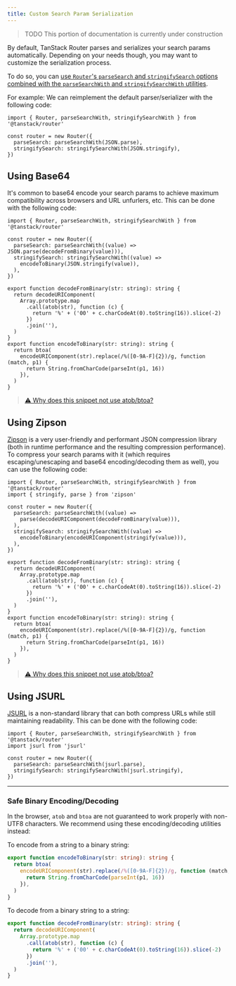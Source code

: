 ```yaml
---
title: Custom Search Param Serialization
---
```


> TODO This portion of documentation is currently under construction

By default, TanStack Router parses and serializes your search params automatically. Depending on your needs though, you may want to customize the serialization process.

To do so, you can [use `Router`'s `parseSearch` and `stringifySearch` options combined with the `parseSearchWith` and `stringifySearchWith` utilities](../docs/api#search-param-parsing-and-serialization).

For example: We can reimplement the default parser/serializer with the following code:

```tsx
import { Router, parseSearchWith, stringifySearchWith } from '@tanstack/router'

const router = new Router({
  parseSearch: parseSearchWith(JSON.parse),
  stringifySearch: stringifySearchWith(JSON.stringify),
})
```

## Using Base64

It's common to base64 encode your search params to achieve maximum compatibility across browsers and URL unfurlers, etc. This can be done with the following code:

```tsx
import { Router, parseSearchWith, stringifySearchWith } from '@tanstack/router'

const router = new Router({
  parseSearch: parseSearchWith((value) => JSON.parse(decodeFromBinary(value))),
  stringifySearch: stringifySearchWith((value) =>
    encodeToBinary(JSON.stringify(value)),
  ),
})

export function decodeFromBinary(str: string): string {
  return decodeURIComponent(
    Array.prototype.map
      .call(atob(str), function (c) {
        return '%' + ('00' + c.charCodeAt(0).toString(16)).slice(-2)
      })
      .join(''),
  )
}
export function encodeToBinary(str: string): string {
  return btoa(
    encodeURIComponent(str).replace(/%([0-9A-F]{2})/g, function (match, p1) {
      return String.fromCharCode(parseInt(p1, 16))
    }),
  )
}
```

> [⚠️ Why does this snippet not use atob/btoa?](#safe-binary-encodingdecoding)

## Using Zipson

[Zipson](https://jgranstrom.github.io/zipson/) is a very user-friendly and performant JSON compression library (both in runtime performance and the resulting compression performance). To compress your search params with it (which requires escaping/unescaping and base64 encoding/decoding them as well), you can use the following code:

```tsx
import { Router, parseSearchWith, stringifySearchWith } from '@tanstack/router'
import { stringify, parse } from 'zipson'

const router = new Router({
  parseSearch: parseSearchWith((value) =>
    parse(decodeURIComponent(decodeFromBinary(value))),
  ),
  stringifySearch: stringifySearchWith((value) =>
    encodeToBinary(encodeURIComponent(stringify(value))),
  ),
})

export function decodeFromBinary(str: string): string {
  return decodeURIComponent(
    Array.prototype.map
      .call(atob(str), function (c) {
        return '%' + ('00' + c.charCodeAt(0).toString(16)).slice(-2)
      })
      .join(''),
  )
}
export function encodeToBinary(str: string): string {
  return btoa(
    encodeURIComponent(str).replace(/%([0-9A-F]{2})/g, function (match, p1) {
      return String.fromCharCode(parseInt(p1, 16))
    }),
  )
}
```

> [⚠️ Why does this snippet not use atob/btoa?](#safe-binary-encodingdecoding)

## Using JSURL

[JSURL](https://github.com/Sage/jsurl) is a non-standard library that can both compress URLs while still maintaining readability. This can be done with the following code:

```tsx
import { Router, parseSearchWith, stringifySearchWith } from '@tanstack/router'
import jsurl from 'jsurl'

const router = new Router({
  parseSearch: parseSearchWith(jsurl.parse),
  stringifySearch: stringifySearchWith(jsurl.stringify),
})
```

<hr></hr>

### Safe Binary Encoding/Decoding

In the browser, `atob` and `btoa` are not guaranteed to work properly with non-UTF8 characters. We recommend using these encoding/decoding utilities instead:

To encode from a string to a binary string:

```typescript
export function encodeToBinary(str: string): string {
  return btoa(
    encodeURIComponent(str).replace(/%([0-9A-F]{2})/g, function (match, p1) {
      return String.fromCharCode(parseInt(p1, 16))
    }),
  )
}
```

To decode from a binary string to a string:

```typescript
export function decodeFromBinary(str: string): string {
  return decodeURIComponent(
    Array.prototype.map
      .call(atob(str), function (c) {
        return '%' + ('00' + c.charCodeAt(0).toString(16)).slice(-2)
      })
      .join(''),
  )
}
```
